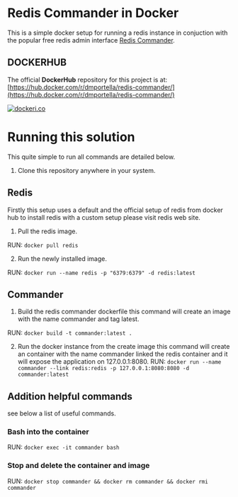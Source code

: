 # Redis Commander in Docker

This is a simple docker setup for running a redis instance in conjuction with the popular free redis admin interface [Redis Commander](https://github.com/joeferner/redis-commander).

## DOCKERHUB

The official **DockerHub** repository for this project is at: [https://hub.docker.com/r/dmportella/redis-commander/](https://hub.docker.com/r/dmportella/redis-commander/)

[![dockeri.co](http://dockeri.co/image/dmportella/redis-commander)](https://hub.docker.com/r/dmportella/redis-commander/)

# Running this solution

This quite simple to run all commands are detailed below.

1. Clone this repository anywhere in your system.

## Redis

Firstly this setup uses a default and the official setup of redis from docker hub to install redis with a custom setup please visit redis web site.

1. Pull the redis image. 

RUN: `docker pull redis`

2. Run the newly installed image. 

RUN: `docker run --name redis -p "6379:6379" -d redis:latest`

## Commander

1. Build the redis commander dockerfile this command will create an image with the name commander and tag latest. 

RUN: `docker build -t commander:latest .`

2. Run the docker instance from the create image this command will create an container with the name commander linked the redis container and it will expose the application on 127.0.0.1:8080. 
RUN: `docker run --name commander --link redis:redis -p 127.0.0.1:8080:8080 -d commander:latest`

## Addition helpful commands

see below a list of useful commands.

### Bash into the container

RUN: `docker exec -it commander bash`

### Stop and delete the container and image

RUN: `docker stop commander && docker rm commander && docker rmi commander`

